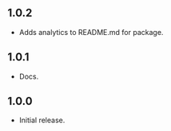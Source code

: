 ## 1.0.2

- Adds analytics to README.md for package.

## 1.0.1

- Docs.

## 1.0.0

- Initial release.
